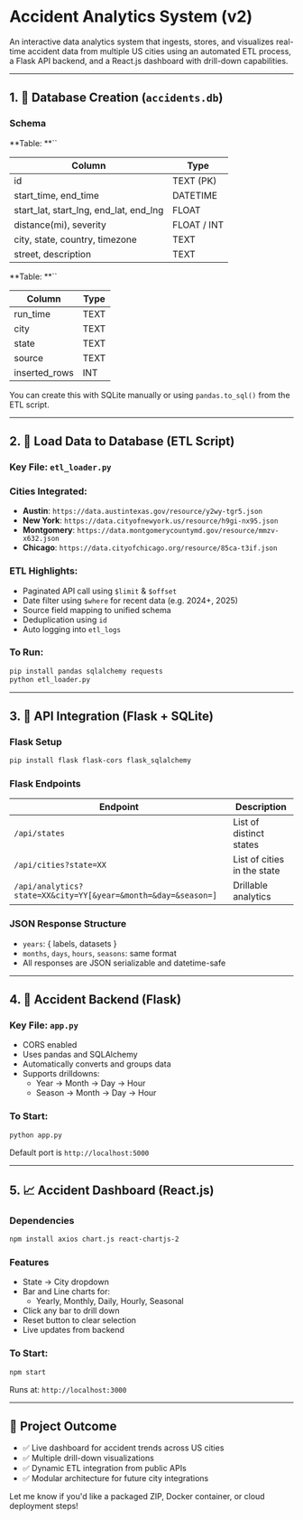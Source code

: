 # Accident Analytics System (v2)

An interactive data analytics system that ingests, stores, and visualizes real-time accident data from multiple US cities using an automated ETL process, a Flask API backend, and a React.js dashboard with drill-down capabilities.

---

## 1. 📁 Database Creation (`accidents.db`)

### Schema

**Table: **``

| Column                                     | Type        |
| ------------------------------------------ | ----------- |
| id                                         | TEXT (PK)   |
| start\_time, end\_time                     | DATETIME    |
| start\_lat, start\_lng, end\_lat, end\_lng | FLOAT       |
| distance(mi), severity                     | FLOAT / INT |
| city, state, country, timezone             | TEXT        |
| street, description                        | TEXT        |

**Table: **``

| Column         | Type |
| -------------- | ---- |
| run\_time      | TEXT |
| city           | TEXT |
| state          | TEXT |
| source         | TEXT |
| inserted\_rows | INT  |

You can create this with SQLite manually or using `pandas.to_sql()` from the ETL script.

---

## 2. 🚜 Load Data to Database (ETL Script)

### Key File: `etl_loader.py`

### Cities Integrated:

- **Austin**: `https://data.austintexas.gov/resource/y2wy-tgr5.json`
- **New York**: `https://data.cityofnewyork.us/resource/h9gi-nx95.json`
- **Montgomery**: `https://data.montgomerycountymd.gov/resource/mmzv-x632.json`
- **Chicago**: `https://data.cityofchicago.org/resource/85ca-t3if.json`

### ETL Highlights:

- Paginated API call using `$limit` & `$offset`
- Date filter using `$where` for recent data (e.g. 2024+, 2025)
- Source field mapping to unified schema
- Deduplication using `id`
- Auto logging into `etl_logs`

### To Run:

```bash
pip install pandas sqlalchemy requests
python etl_loader.py
```

---

## 3. 🚧 API Integration (Flask + SQLite)

### Flask Setup

```bash
pip install flask flask-cors flask_sqlalchemy
```

### Flask Endpoints

| Endpoint                                                      | Description                 |
| ------------------------------------------------------------- | --------------------------- |
| `/api/states`                                                 | List of distinct states     |
| `/api/cities?state=XX`                                        | List of cities in the state |
| `/api/analytics?state=XX&city=YY[&year=&month=&day=&season=]` | Drillable analytics         |

### JSON Response Structure

- `years`: { labels, datasets }
- `months`, `days`, `hours`, `seasons`: same format
- All responses are JSON serializable and datetime-safe

---

## 4. 🚀 Accident Backend (Flask)

### Key File: `app.py`

- CORS enabled
- Uses pandas and SQLAlchemy
- Automatically converts and groups data
- Supports drilldowns:
  - Year → Month → Day → Hour
  - Season → Month → Day → Hour

### To Start:

```bash
python app.py
```

Default port is `http://localhost:5000`

---

## 5. 📈 Accident Dashboard (React.js)

### Dependencies

```bash
npm install axios chart.js react-chartjs-2
```

### Features

- State → City dropdown
- Bar and Line charts for:
  - Yearly, Monthly, Daily, Hourly, Seasonal
- Click any bar to drill down
- Reset button to clear selection
- Live updates from backend

### To Start:

```bash
npm start
```

Runs at: `http://localhost:3000`

---

## 🚜 Project Outcome

- ✅ Live dashboard for accident trends across US cities
- ✅ Multiple drill-down visualizations
- ✅ Dynamic ETL integration from public APIs
- ✅ Modular architecture for future city integrations

Let me know if you'd like a packaged ZIP, Docker container, or cloud deployment steps!


